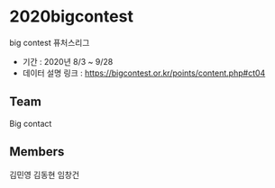 # 2020bigcontest
big contest 퓨처스리그

- 기간 : 2020년 8/3 ~ 9/28
- 데이터 설명 링크 :  https://bigcontest.or.kr/points/content.php#ct04


## Team
Big contact
## Members
김민영
김동현
임창건
